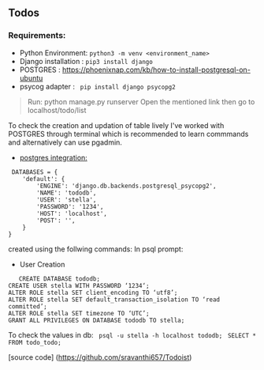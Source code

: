 ## Todos

### Requirements:
* Python Environment: ``` python3 -m venv <environment_name> ```
* Django installation : ``` pip3 install django ```
* POSTGRES : https://phoenixnap.com/kb/how-to-install-postgresql-on-ubuntu
* psycog adapter : ```  pip install django psycopg2 ```


> Run: python manage.py runserver
Open the mentioned link then go to localhost/todo/list

To check the creation and  updation of table lively I've worked with POSTGRES through terminal which is recommended to learn commmands and alternatively can use pgadmin.

- <u>postgres integration:</u>

```
 DATABASES = {
    'default': {
        'ENGINE': 'django.db.backends.postgresql_psycopg2',
        'NAME': 'tododb',
        'USER': 'stella',
        'PASSWORD': '1234',
        'HOST': 'localhost',
        'POST': '',
    }
}
```
created using the follwing commands:
In psql prompt:
* User Creation 

```
   CREATE DATABASE tododb;
CREATE USER stella WITH PASSWORD ‘1234‘;
ALTER ROLE stella SET client_encoding TO ‘utf8’;
ALTER ROLE stella SET default_transaction_isolation TO ‘read committed’;
ALTER ROLE stella SET timezone TO ‘UTC’;
GRANT ALL PRIVILEGES ON DATABASE tododb TO stella;
```

 To check the values in db:  ``` psql -u stella -h localhost tododb;``` 
           ```  SELECT * FROM todo_todo; ``` 



 [source code] (https://github.com/sravanthi657/Todoist)
